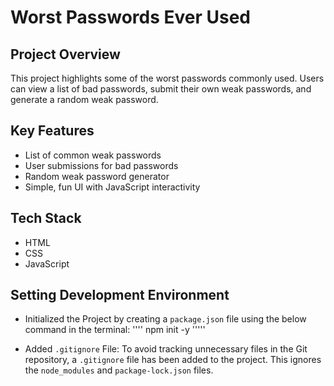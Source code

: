 # Worst Passwords Ever Used

## Project Overview
This project highlights some of the worst passwords commonly used. Users can view a list of bad passwords, submit their own weak passwords, and generate a random weak password.

## Key Features
- List of common weak passwords
- User submissions for bad passwords
- Random weak password generator
- Simple, fun UI with JavaScript interactivity

## Tech Stack
- HTML
- CSS
- JavaScript

## Setting Development Environment
- Initialized the Project by creating a `package.json` file using the below command in the terminal:
''''
npm init -y
'''''

- Added `.gitignore` File: To avoid tracking unnecessary files in the Git repository, a `.gitignore` file has been added to the project. This ignores the `node_modules` and `package-lock.json` files.
